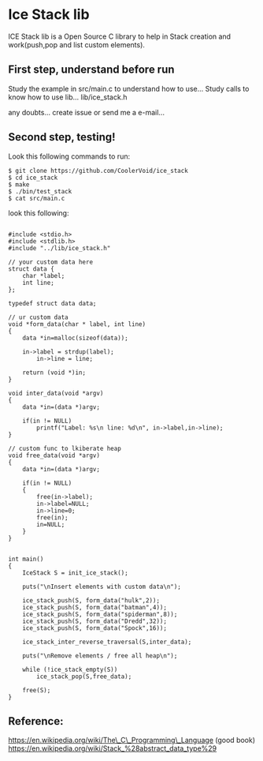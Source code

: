 # Ice Stack lib
ICE Stack lib is a Open Source C library to help in Stack creation and work(push,pop and list custom elements).


First step, understand before run
--

Study the example in src/main.c to understand how to use...
Study calls to know how to use  lib...  lib/ice\_stack.h

any doubts... create issue or send me a e-mail...

Second step, testing!
--


Look this following commands to run:
```
$ git clone https://github.com/CoolerVoid/ice_stack
$ cd ice_stack
$ make
$ ./bin/test_stack
$ cat src/main.c
```

look this following:
```lang=c

#include <stdio.h>
#include <stdlib.h>
#include "../lib/ice_stack.h"

// your custom data here
struct data {
    char *label;
    int line;
};

typedef struct data data;

// ur custom data
void *form_data(char * label, int line)
{
	data *in=malloc(sizeof(data));

	in->label = strdup(label);
        in->line = line;

	return (void *)in;
}

void inter_data(void *argv)
{
	data *in=(data *)argv;

	if(in != NULL)
		printf("Label: %s\n line: %d\n", in->label,in->line);
}

// custom func to lkiberate heap
void free_data(void *argv)
{
	data *in=(data *)argv;

	if(in != NULL)
	{
		free(in->label);
		in->label=NULL;
		in->line=0;
		free(in);
		in=NULL;
	}
}


int main() 
{
	IceStack S = init_ice_stack();

	puts("\nInsert elements with custom data\n");

	ice_stack_push(S, form_data("hulk",2));
	ice_stack_push(S, form_data("batman",4));
	ice_stack_push(S, form_data("spiderman",8));
	ice_stack_push(S, form_data("Dredd",32));
	ice_stack_push(S, form_data("Spock",16));

	ice_stack_inter_reverse_traversal(S,inter_data);

	puts("\nRemove elements / free all heap\n");

	while (!ice_stack_empty(S))
		ice_stack_pop(S,free_data);

	free(S);
}
```


Reference:
--
https://en.wikipedia.org/wiki/The\_C\_Programming\_Language  (good book)
https://en.wikipedia.org/wiki/Stack_%28abstract_data_type%29
